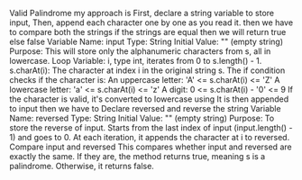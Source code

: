 Valid Palindrome
my approach is
First, declare a string variable to store input,
Then, append each character one by one as you read it.
then we have to compare both the strings if the strings are equal then we will return true else false
Variable Name: input
Type: String
Initial Value: "" (empty string)
Purpose: This will store only the alphanumeric characters from s, all in lowercase.
Loop Variable: i, type int, iterates from 0 to s.length() - 1.
s.charAt(i): The character at index i in the original string s.
The if condition checks if the character is:
An uppercase letter: 'A' <= s.charAt(i) <= 'Z'
A lowercase letter: 'a' <= s.charAt(i) <= 'z'
A digit: 0 <= s.charAt(i) - '0' <= 9
If the character is valid, it's converted to lowercase using
It is then appended to input
then we have to Declare reversed and reverse the string
Variable Name: reversed
Type: String
Initial Value: "" (empty string)
Purpose: To store the reverse of input.
Starts from the last index of input (input.length() - 1) and goes to 0.
At each iteration, it appends the character at i to reversed.
Compare input and reversed
This compares whether input and reversed are exactly the same.
If they are, the method returns true, meaning s is a palindrome.
Otherwise, it returns false.
